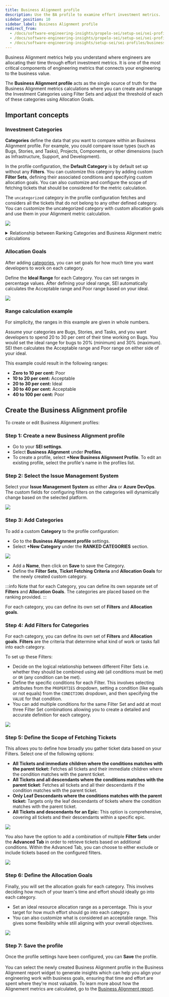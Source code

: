 ```yaml
---
title: Business Alignment profile
description: Use the BA profile to examine effort investment metrics.
sidebar_position: 10
sidebar_label: Business Alignment profile
redirect_from:
  - /docs/software-engineering-insights/propelo-sei/setup-sei/sei-profiles/business-alignment-profile
  - /docs/software-engineering-insights/propelo-sei/setup-sei/sei-profiles/business-alignment-profile
  - /docs/software-engineering-insights/setup-sei/sei-profiles/business-alignment-profile
---
```


Business Alignment metrics help you understand where engineers are allocating their time through effort investment metrics. It is one of the most critical components of engineering metrics that connects your engineering to the business value.

The **Business Alignment profile** acts as the single source of truth for the Business Alignment metrics calculations where you can create and manage the Investment Categories using Filter Sets and adjust the threshold of each of these categories using Allocation Goals.

<DocVideo src="https://www.youtube.com/embed/f3fLqermTGo?si=qFF0PVof8Q36kkr3" />

## Important concepts

### Investment Categories

**Categories** define the data that you want to compare within an Business Alignment profile. For example, you could compare issue types (such as Bugs, Stories, and Tasks), Projects, Components, or other dimensions (such as Infrastructure, Support, and Development).

In the profile configuration, the **Default Category** is by default set up without any **Filters**. You can customize this category by adding custom **Filter Sets**, defining their associated conditions and specifying custom allocation goals. You can also customize and configure the scope of fetching tickets that should be considered for the metric calculation.

The `uncategorized` category in the profile configuration fetches and considers all the tickets that do not belong to any other defined category. You can customize the uncategorized category with custom allocation goals and use them in your Alignment metric calculation.

![](./static/filter-sets.png)

<details>
<summary>Relationship between Ranking Categories and Business Alignment metric calculations</summary>

The ranking of categories plays a significant role in determining how tickets are allocated to different categories, and subsequently, how Business Alignment calculations are made.

1. **Ticket Metadata for Categories:** Categories in the Business Alignment profile are defined based on certain attributes or metadata of tickets. These attributes can include Labels, Components, Priorities, Issue Types, or any other relevant information associated with the tickets in your Issue Management System (e.g., Jira or Azure). <br /> <br /> Example Ticket Metadata: <br /> `Ticket 1:` Labels: (`abc`, `def`) Priority: (P1) <br /> `Ticket 2:` Labels: (`abc`, `def`, `ghi`) with Components: (`text`, `value`)
2. **Defining Categories:** Categories are defined based on specific criteria related to ticket metadata. In the provided example, let's say you define two categories:
   1. `Category 1:` Based on the label being `abc`
   2. `Category 2:` Based on the component being `text`
3. **Ticket Allocation to Categories:** Now, when you have tickets in your system, they are allocated to categories based on whether they meet the criteria defined for each category. For example:
   1. Ticket 1 belongs to `Category 1` because it has the label `abc`
   2. Ticket 2 can potentially belong to both `Category 1` and `Category 2` because it meets the criteria for both categories.
4. **Ranking Categories:** This is where the ranking of categories comes into play. When a ticket is eligible for multiple categories, the ranking helps determine which category takes precedence or priority. In the provided example:
   1. If `Category 1` is ranked higher (e.g., ranked 1), then Ticket 2 will also be allocated to `Category 1 `
   2. If `Category 2` is ranked higher, then Ticket 2 will be allocated to `Category 2` and it won't be included in `Category 1`
5. **Allocation Goals and Calculations:** After tickets are allocated to Categories, you can set Allocation Goals for each Category. To learn more, Go to [Allocation Goals](#allocation-goals).
6. **Business Alignment Calculations:** Once Allocation goals are set, Harness SEI calculates the Business Alignment metric value based on the actual allocation of tickets to categories and the progress made in each category.

</details>

### Allocation Goals

After adding [categories](https://developer.harness.io/docs/software-engineering-insights/propelo-sei/setup-sei/sei-profiles/business-alignment-profile#categories), you can set goals for how much time you want developers to work on each category.

Define the **Ideal Range** for each Category. You can set ranges in percentage values. After defining your ideal range, SEI automatically calculates the Acceptable range and Poor range based on your ideal.

![](./static/allocation-goals.png)

### Range calculation example

For simplicity, the ranges in this example are given in whole numbers.

Assume your categories are Bugs, Stories, and Tasks, and you want developers to spend 20 to 30 per cent of their time working on Bugs. You would set the ideal range for bugs to 20% (minimum) and 30% (maximum). SEI then calculates the Acceptable range and Poor range on either side of your ideal.

This example could result in the following ranges:

* **Zero to 10 per cent:** Poor
* **10 to 20 per cent:** Acceptable
* **20 to 30 per cent:** Ideal
* **30 to 40 per cent:** Acceptable
* **40 to 100 per cent:** Poor

## Create the Business Alignment profile

To create or edit Business Alignment profiles:

### Step 1: Create a new Business Alignment profile

* Go to your **SEI settings**.
* Select **Business Alignment** under **Profiles**.
* To create a profile, select **+New Business Alignment Profile**. To edit an existing profile, select the profile's name in the profiles list.

### Step 2: Select the Issue Management System

Select your **Issue Management System** as either **Jira** or **Azure DevOps**. The custom fields for configuring filters on the categories will dynamically change based on the selected platform.

![](./static/ba-select-im.png)

### Step 3: Add Categories

To add a custom **Category** to the profile configuration:

* Go to the **Business Alignment profile** settings.
* Select **+New Category** under the **RANKED CATEGORIES** section.

![](./static/ba-new-category.png)

* Add a **Name**, then click on **Save** to save the Category.
* Define the **Filter Sets**, **Ticket Fetching Criteria** and **Allocation Goals** for the newly created custom category.

:::info
Note that for each Category, you can define its own separate set of **Filters** and **Allocation Goals**. The categories are placed based on the ranking provided.
:::

For each category, you can define its own set of **Filters** and **Allocation goals**.

### Step 4: Add Filters for Categories

For each category, you can define its own set of **Filters** and **Allocation goals**. **Filters** are the criteria that determine what kind of work or tasks fall into each category.

To set up these Filters:

* Decide on the logical relationship between different Filter Sets i.e. whether they should be combined using `AND` (all conditions must be met) or `OR` (any condition can be met).
* Define the specific conditions for each Filter. This involves selecting attributes from the `PROPERTIES` dropdown, setting a condition (like equals or not equals) from the `CONDITIONS` dropdown, and then specifying the `VALUE` for that condition.
* You can add multiple conditions for the same Filter Set and add at most three Filter Set combinations allowing you to create a detailed and accurate definition for each category.

![](./static/filter-sets.png)

### Step 5: Define the Scope of Fetching Tickets

This allows you to define how broadly you gather ticket data based on your Filters. Select one of the following options:

* **All Tickets and immediate children where the conditions matches with the parent ticket:** Fetches all tickets and their immediate children where the condition matches with the parent ticket.
* **All Tickets and all descendants where the conditions matches with the parent ticket**: Fetches all tickets and all their descendants if the condition matches with the parent ticket.
* **Only Leaf Descendants where the conditions matches with the parent ticket:** Targets only the leaf descendants of tickets where the condition matches with the parent ticket.
* **All Tickets and descendants for an Epic:** This option is comprehensive, covering all tickets and their descendants within a specific epic.

![](./static/scope-fetching-tickets.png)

You also have the option to add a combination of multiple **Filter Sets** under the **Advanced Tab** in order to retrieve tickets based on additional conditions. Within the Advanced Tab, you can choose to either exclude or include tickets based on the configured filters.

![](./static/scope-fetch-tickets-advanced.png)

### Step 6: Define the Allocation Goals

Finally, you will set the allocation goals for each category. This involves deciding how much of your team's time and effort should ideally go into each category.

* Set an ideal resource allocation range as a percentage. This is your target for how much effort should go into each category.
* You can also customize what is considered an acceptable range. This gives some flexibility while still aligning with your overall objectives.

![](./static/allocation-goals.png)

### Step 7: Save the profile

Once the profile settings have been configured, you can **Save** the profile. <br /> <br />You can select the newly created Business Alignment profile in the Business Alignment report widget to generate insights which can help you align your engineering work with business goals, ensuring that time and effort are spent where they're most valuable. To learn more about how the Alignement metrics are calculated, go to the [Business Alignment report](/docs/software-engineering-insights/propelo-sei/analytics-and-reporting/sei-business-alignment).